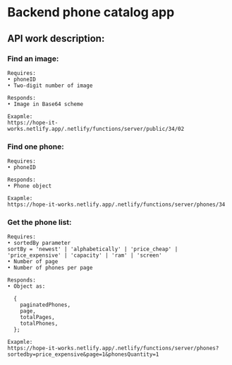 # Backend phone catalog app  

## API work description:  


### Find an image:  
```
Requires:  
• phoneID  
• Two-digit number of image  

Responds:  
• Image in Base64 scheme  

Exapmle:  
https://hope-it-works.netlify.app/.netlify/functions/server/public/34/02  
```

### Find one phone:  
```
Requires:  
• phoneID  

Responds:  
• Phone object  

Exapmle:  
https://hope-it-works.netlify.app/.netlify/functions/server/phones/34  
```

### Get the phone list:  
```
Requires:  
• sortedBy parameter  
sortBy = 'newest' | 'alphabetically' | 'price_cheap' | 'price_expensive' | 'capacity' | 'ram' | 'screen'  
• Number of page  
• Number of phones per page  

Responds:  
• Object as:  

  {
    paginatedPhones,  
    page,  
    totalPages,  
    totalPhones,  
  };  

Exapmle:  
https://hope-it-works.netlify.app/.netlify/functions/server/phones?sortedby=price_expensive&page=1&phonesQuantity=1  
```
